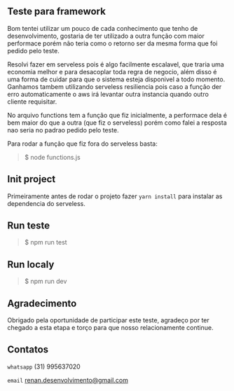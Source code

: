 ## Teste para framework


Bom tentei utilizar um pouco de cada conhecimento que tenho de desenvolvimento, gostaria de ter utilizado a outra função com maior performace porém não teria como o retorno ser da mesma forma que foi pedido pelo teste.

Resolvi fazer em serveless pois é algo facilmente escalavel, que traria uma economia melhor e para desacoplar toda regra de negocio, além disso é uma forma de cuidar para que o sistema esteja disponivel a todo momento. Ganhamos tambem utilizando serveless resiliencia pois caso a função der erro automaticamente o aws irá levantar outra instancia quando outro cliente requisitar.

No arquivo functions tem a função que fiz inicialmente, a performace dela é bem maior do que a outra (que fiz o serveless) porém como falei a resposta nao seria no padrao pedido pelo teste.

Para rodar a função que fiz fora do serveless basta:

>$ node functions.js

## Init project

Primeiramente antes de rodar o projeto fazer `yarn install` para instalar as dependencia do serveless.

## Run teste

>$ npm run test

## Run localy

>$ npm run dev


## Agradecimento

Obrigado pela oportunidade de participar este teste, agradeço por ter chegado a esta etapa e torço para que nosso relacionamente continue.

## Contatos

`whatsapp`
(31) 995637020

`email` renan.desenvolvimento@gmail.com